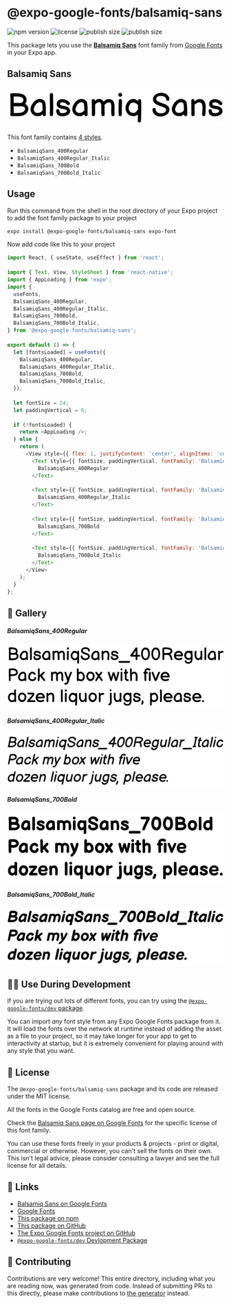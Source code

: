 # @expo-google-fonts/balsamiq-sans

![npm version](https://flat.badgen.net/npm/v/@expo-google-fonts/balsamiq-sans)
![license](https://flat.badgen.net/github/license/expo/google-fonts)
![publish size](https://flat.badgen.net/packagephobia/install/@expo-google-fonts/balsamiq-sans)
![publish size](https://flat.badgen.net/packagephobia/publish/@expo-google-fonts/balsamiq-sans)

This package lets you use the [**Balsamiq Sans**](https://fonts.google.com/specimen/Balsamiq+Sans) font family from [Google Fonts](https://fonts.google.com/) in your Expo app.

## Balsamiq Sans

![Balsamiq Sans](./font-family.png)

This font family contains [4 styles](#-gallery).

- `BalsamiqSans_400Regular`
- `BalsamiqSans_400Regular_Italic`
- `BalsamiqSans_700Bold`
- `BalsamiqSans_700Bold_Italic`

## Usage

Run this command from the shell in the root directory of your Expo project to add the font family package to your project
```sh
expo install @expo-google-fonts/balsamiq-sans expo-font
```

Now add code like this to your project
```js
import React, { useState, useEffect } from 'react';

import { Text, View, StyleSheet } from 'react-native';
import { AppLoading } from 'expo';
import {
  useFonts,
  BalsamiqSans_400Regular,
  BalsamiqSans_400Regular_Italic,
  BalsamiqSans_700Bold,
  BalsamiqSans_700Bold_Italic,
} from '@expo-google-fonts/balsamiq-sans';

export default () => {
  let [fontsLoaded] = useFonts({
    BalsamiqSans_400Regular,
    BalsamiqSans_400Regular_Italic,
    BalsamiqSans_700Bold,
    BalsamiqSans_700Bold_Italic,
  });

  let fontSize = 24;
  let paddingVertical = 6;

  if (!fontsLoaded) {
    return <AppLoading />;
  } else {
    return (
      <View style={{ flex: 1, justifyContent: 'center', alignItems: 'center' }}>
        <Text style={{ fontSize, paddingVertical, fontFamily: 'BalsamiqSans_400Regular' }}>
          BalsamiqSans_400Regular
        </Text>

        <Text style={{ fontSize, paddingVertical, fontFamily: 'BalsamiqSans_400Regular_Italic' }}>
          BalsamiqSans_400Regular_Italic
        </Text>

        <Text style={{ fontSize, paddingVertical, fontFamily: 'BalsamiqSans_700Bold' }}>
          BalsamiqSans_700Bold
        </Text>

        <Text style={{ fontSize, paddingVertical, fontFamily: 'BalsamiqSans_700Bold_Italic' }}>
          BalsamiqSans_700Bold_Italic
        </Text>
      </View>
    );
  }
};

```

## 🔡 Gallery

##### BalsamiqSans_400Regular
![BalsamiqSans_400Regular](./BalsamiqSans_400Regular.ttf.png)

##### BalsamiqSans_400Regular_Italic
![BalsamiqSans_400Regular_Italic](./BalsamiqSans_400Regular_Italic.ttf.png)

##### BalsamiqSans_700Bold
![BalsamiqSans_700Bold](./BalsamiqSans_700Bold.ttf.png)

##### BalsamiqSans_700Bold_Italic
![BalsamiqSans_700Bold_Italic](./BalsamiqSans_700Bold_Italic.ttf.png)


## 👩‍💻 Use During Development

If you are trying out lots of different fonts, you can try using the [`@expo-google-fonts/dev` package](https://github.com/expo/google-fonts/tree/master/font-packages/dev#readme).

You can import *any* font style from any Expo Google Fonts package from it. It will load the fonts
over the network at runtime instead of adding the asset as a file to your project, so it may take longer
for your app to get to interactivity at startup, but it is extremely convenient
for playing around with any style that you want.

## 📖 License

The `@expo-google-fonts/balsamiq-sans` package and its code are released under the MIT license.

All the fonts in the Google Fonts catalog are free and open source.

Check the [Balsamiq Sans page on Google Fonts](https://fonts.google.com/specimen/Balsamiq+Sans) for the specific license of this font family.

You can use these fonts freely in your products & projects - print or digital, commercial or otherwise. However, you can't sell the fonts on their own. This isn't legal advice, please consider consulting a lawyer and see the full license for all details.

## 🔗 Links

- [Balsamiq Sans on Google Fonts](https://fonts.google.com/specimen/Balsamiq+Sans)
- [Google Fonts](https://fonts.google.com/)
- [This package on npm](https://www.npmjs.com/package/@expo-google-fonts/balsamiq-sans)
- [This package on GitHub](https://github.com/expo/google-fonts/tree/master/font-packages/balsamiq-sans)
- [The Expo Google Fonts project on GitHub](https://github.com/expo/google-fonts)
- [`@expo-google-fonts/dev` Devlopment Package](https://github.com/expo/google-fonts/tree/master/font-packages/dev)

## 🤝 Contributing

Contributions are very welcome! This entire directory, including what you are reading now, was generated from code. Instead of submitting PRs to this directly, please make contributions to [the generator](https://github.com/expo/google-fonts/tree/master/packages/generator) instead.
